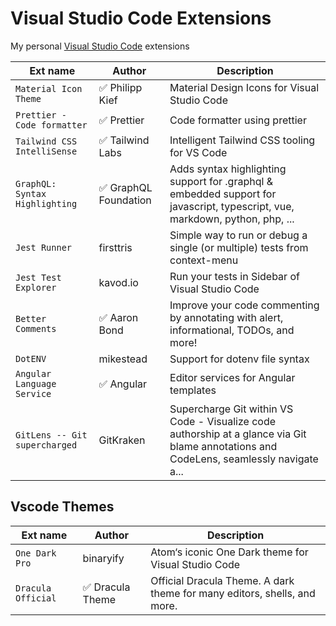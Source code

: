 # Visual Studio Code Extensions

My personal [Visual Studio Code](https://code.visualstudio.com/) extensions

| Ext name                       | Author                | Description                                                                                                                             |
| ------------------------------ | --------------------- | --------------------------------------------------------------------------------------------------------------------------------------- |
| `Material Icon Theme`          | ✅ Philipp Kief       | Material Design Icons for Visual Studio Code                                                                                            |
| `Prettier - Code formatter`    | ✅ Prettier           | Code formatter using prettier                                                                                                           |
| `Tailwind CSS IntelliSense`    | ✅ Tailwind Labs      | Intelligent Tailwind CSS tooling for VS Code                                                                                            |
| `GraphQL: Syntax Highlighting` | ✅ GraphQL Foundation | Adds syntax highlighting support for .graphql & embedded support for javascript, typescript, vue, markdown, python, php, ...            |
| `Jest Runner`                  | firsttris             | Simple way to run or debug a single (or multiple) tests from context-menu                                                               |
| `Jest Test Explorer`           | kavod.io              | Run your tests in Sidebar of Visual Studio Code                                                                                         |
| `Better Comments`              | ✅ Aaron Bond         | Improve your code commenting by annotating with alert, informational, TODOs, and more!                                                  |
| `DotENV`                       | mikestead             | Support for dotenv file syntax                                                                                                          |
| `Angular Language Service`     | ✅ Angular            | Editor services for Angular templates                                                                                                   |
| `GitLens -- Git supercharged`  | GitKraken             | Supercharge Git within VS Code - Visualize code authorship at a glance via Git blame annotations and CodeLens, seamlessly navigate a... |

## Vscode Themes

| Ext name           | Author           | Description                                                              |
| ------------------ | ---------------- | ------------------------------------------------------------------------ |
| `One Dark Pro`     | binaryify        | Atom‘s iconic One Dark theme for Visual Studio Code                      |
| `Dracula Official` | ✅ Dracula Theme | Official Dracula Theme. A dark theme for many editors, shells, and more. |
